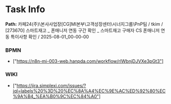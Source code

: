 # Task Info

**Path:** 카페24(주)\본사사업장\[CG]MI본부\고객성장센터\시너지그룹\PnP팀 / tkim / [273670] 스마트재고 _ 폰매니저 연동 구간 확인 _ 스마트재고 구매자 CS 폰매니저 연동 특이사항 확인 / 2025-08-01_00-00-00

### BPMN
- ["https://n8n-mi-003-web.hanpda.com/workflow/rIWbnjDJVXe3pGt3"]

### WIKI
- ["https://jira.simplexi.com/issues/?jql=labels%20%3D%20%EC%8A%A4%EC%9E%AC%ED%92%80%EC%9A%B4_%EA%B0%9C%EC%84%A0"]

